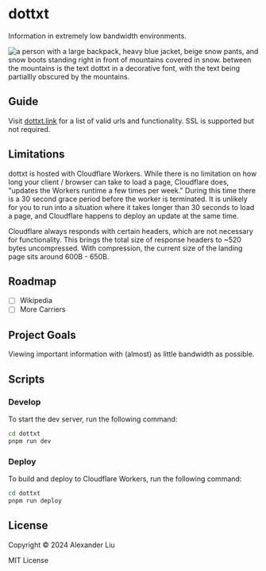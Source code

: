 # dottxt

Information in extremely low bandwidth environments.

![a person with a large backpack, heavy blue jacket, beige snow pants, and snow boots standing right in front of mountains covered in snow. between the mountains is the text dottxt in a decorative font, with the text being partiallly obscured by the mountains.](./.github/assets/cover.jpg)

## Guide

Visit [dottxt.link](http://dottxt.link) for a list of valid urls and functionality. SSL is supported but not required.

## Limitations

dottxt is hosted with Cloudflare Workers. While there is no limitation on how long your client / browser can take to load a page, Cloudflare does, "updates the Workers runtime a few times per week." During this time there is a 30 second grace period before the worker is terminated. It is unlikely for you to run into a situation where it takes longer than 30 seconds to load a page, and Cloudflare happens to deploy an update at the same time.

Cloudflare always responds with certain headers, which are not necessary for functionality. This brings the total size of response headers to ~520 bytes uncompressed. With compression, the current size of the landing page sits around 600B - 650B.

## Roadmap

- [ ] Wikipedia
- [ ] More Carriers

## Project Goals

Viewing important information with (almost) as little bandwidth as possible.

## Scripts

### Develop

To start the dev server, run the following command:

```sh
cd dottxt
pnpm run dev
```

### Deploy

To build and deploy to Cloudflare Workers, run the following command:

```sh
cd dottxt
pnpm run deploy
```

## License

Copyright © 2024 Alexander Liu

MIT License
